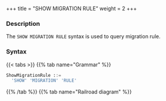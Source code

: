 +++
title = "SHOW MIGRATION RULE"
weight = 2
+++

### Description

The `SHOW MIGRATION RULE` syntax is used to query migration rule.

### Syntax

{{< tabs >}}
{{% tab name="Grammar" %}}
```sql
ShowMigrationRule ::=
  'SHOW' 'MIGRATION' 'RULE'
```
{{% /tab %}}
{{% tab name="Railroad diagram" %}}
<iframe frameborder="0" name="diagram" id="diagram" width="100%" height="100%"></iframe>
{{% /tab %}}
{{< /tabs >}}

### Return Value Description

| Colume        | Description                |
|---------------|----------------------------|
|read           |Data reading configuration  |
|write          |Data writting configuration |
|stream_channel |Data channel                |

### Example

- Query migration rule

```sql
SHOW MIGRATION RULE;
```

```sql
mysql> SHOW MIGRATION RULE;
+--------------------------------------------------------------+--------------------------------------+------------------------------------------------------+
| read                                                         | write                                | stream_channel                                       |
+--------------------------------------------------------------+--------------------------------------+------------------------------------------------------+
| {"workerThread":40,"batchSize":1000,"shardingSize":10000000} | {"workerThread":40,"batchSize":1000} | {"type":"MEMORY","props":{"block-queue-size":10000}} |
+--------------------------------------------------------------+--------------------------------------+------------------------------------------------------+
1 row in set (0.01 sec)
```

### Reserved word

`SHOW`, `MIGRATION`, `RULE`

### Related links

- [Reserved word](/en/reference/distsql/syntax/reserved-word/)
